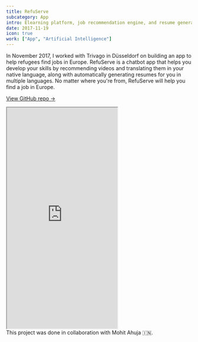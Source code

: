 ```yaml
---
title: RefuServe
subcategory: App
intro: Elearning platform, job recommendation engine, and resume generator chatbot for Trivago in 24 hours.
date: 2017-11-19
icon: true
work: ["App", "Artificial Intelligence"]
---
```


In November 2017, I worked with Trivago in Düsseldorf on building an app to help refugees find jobs in Europe. RefuServe is a chatbot app that helps you develop your skills by recommending videos and translating them in your native language, along with automatically generating resumes for you in multiple languages. No matter where you're from, RefuServe will help you find a job in Europe.

[View GitHub repo &rarr;](https://github.com/AnandChowdhary/refuserve)

<div class="three-images">
	<div><img alt="" src="/images/projects/refuserve/1.png"></div>
	<div><img alt="" src="/images/projects/refuserve/2.png"></div>
	<div><img alt="" src="/images/projects/refuserve/3.png"></div>
</div>
<div class="two-images shadow">
	<div><img alt="" src="/images/projects/refuserve/slide1.jpeg"></div>
	<div><img alt="" src="/images/projects/refuserve/slide2.jpeg"></div>
</div>

<iframe class="video-embed" height="600" src="https://www.youtube.com/embed/K-2cs4cFhCk?controls=0&modestbranding=1"> </iframe>

<footer>This project was done in collaboration with Mohit Ahuja 🇮🇳.</footer>